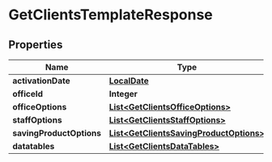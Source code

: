 
# GetClientsTemplateResponse

## Properties
Name | Type | Description | Notes
------------ | ------------- | ------------- | -------------
**activationDate** | [**LocalDate**](LocalDate.md) |  |  [optional]
**officeId** | **Integer** |  |  [optional]
**officeOptions** | [**List&lt;GetClientsOfficeOptions&gt;**](GetClientsOfficeOptions.md) |  |  [optional]
**staffOptions** | [**List&lt;GetClientsStaffOptions&gt;**](GetClientsStaffOptions.md) |  |  [optional]
**savingProductOptions** | [**List&lt;GetClientsSavingProductOptions&gt;**](GetClientsSavingProductOptions.md) |  |  [optional]
**datatables** | [**List&lt;GetClientsDataTables&gt;**](GetClientsDataTables.md) |  |  [optional]



